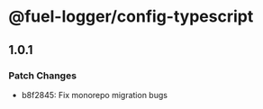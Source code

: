# @fuel-logger/config-typescript

## 1.0.1

### Patch Changes

- b8f2845: Fix monorepo migration bugs
